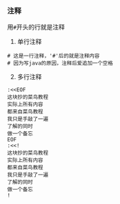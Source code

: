 ### 注释

用```#```开头的行就是注释

1. 单行注释

```shell
# 这是一行注释，'#'后的就是注释内容
# 因为写java的原因，注释后爱追加一个空格
```

2. 多行注释

```shell
:<<EOF
这块抄的菜鸟教程
实际上所有内容
都来自菜鸟教程
我只是手敲了一遍
了解的同时
做一个备忘
EOF
:<<!
这块抄的菜鸟教程
实际上所有内容
都来自菜鸟教程
我只是手敲了一遍
了解的同时
做一个备忘
!
```